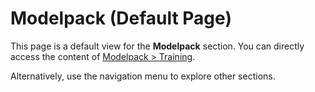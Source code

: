 # Modelpack (Default Page)

This page is a default view for the **Modelpack** section. You can directly access the content of [Modelpack > Training](training.md).

Alternatively, use the navigation menu to explore other sections.